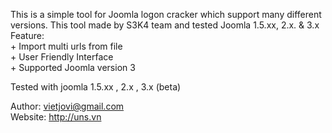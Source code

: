 This is a simple tool for Joomla logon cracker which support many different versions. This tool made by S3K4 team and tested Joomla 1.5.xx, 2.x. & 3.x   
Feature:  
	+ Import multi urls from file  
	+ User Friendly Interface  
	+ Supported Joomla version 3  
   	
Tested with joomla 1.5.xx , 2.x , 3.x (beta)

Author: vietjovi@gmail.com  
Website: http://uns.vn
	
